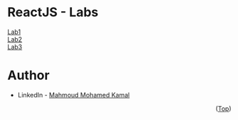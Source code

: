# ReactJS - Labs

[Lab1](https://github.com/MahmoudFierro98/iti-ReactJS-labs/tree/main/Lab1) \
[Lab2](https://github.com/MahmoudFierro98/iti-ReactJS-labs/tree/main/Lab2) \
[Lab3](https://github.com/MahmoudFierro98/iti-ReactJS-labs/tree/main/Lab3)

# Author
* LinkedIn - [Mahmoud Mohamed Kamal](https://www.linkedin.com/in/mahmoudfierro98)

<p align="right">(<a href="#top">Top</a>)</p>

